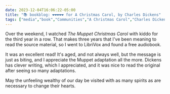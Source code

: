 ```yaml
---
date: 2023-12-04T16:06:22-05:00
title: "📚 bookblog: ❤️❤️❤️❤️❤️ for A Christmas Carol, by Charles Dickens"
tags: ["media","book","Communities","A Christmas Carol","Charles Dickens","The Muppet Christmas Carol","LibriVox","wealth","Christmas"]
---
```


Over the weekend, I watched *The Muppet Christmas Carol* with kiddo for the third year in a row. That makes three years that I've been meaning to read the source material, so I went to LibriVox and found a free audiobook.

It was an excellent read! It's aged, and not always well, but the message is just as biting, and I appreciate the Muppet adaptation all the more. Dickens has clever writing, which I appreciated, and it was nice to read the original after seeing so many adaptations.

May the unfeeling wealthy of our day be visited with as many spirits as are necessary to change their hearts.